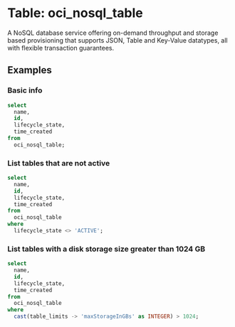 # Table: oci_nosql_table

A NoSQL database service offering on-demand throughput and storage based provisioning that supports JSON, Table and Key-Value datatypes, all with flexible transaction guarantees.

## Examples

### Basic info

```sql
select
  name,
  id,
  lifecycle_state,
  time_created
from
  oci_nosql_table;
```

### List tables that are not active

```sql
select
  name,
  id,
  lifecycle_state,
  time_created
from
  oci_nosql_table
where
  lifecycle_state <> 'ACTIVE';
```

### List tables with a disk storage size greater than 1024 GB

```sql
select
  name,
  id,
  lifecycle_state,
  time_created
from
  oci_nosql_table
where
  cast(table_limits -> 'maxStorageInGBs' as INTEGER) > 1024;
```
